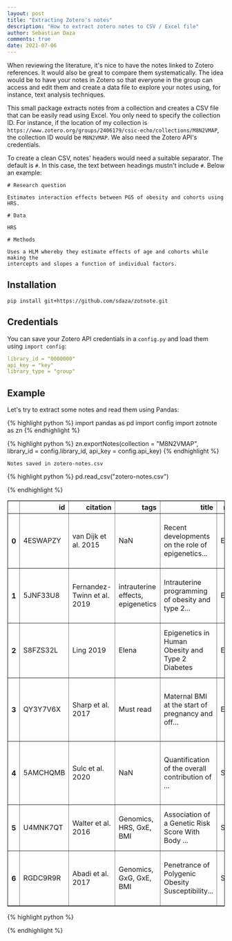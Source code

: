 ```yaml
---
layout: post
title: "Extracting Zotero's notes"
description: "How to extract zotero notes to CSV / Excel file"
author: Sebastian Daza
comments: true
date: 2021-07-06
---
```

When reviewing the literature, it's nice to have the notes linked to Zotero
references. It would also be great to compare them systematically. The idea
would be to have your notes in Zotero so that everyone in the group can access
and edit them and create a data file to explore your notes using, for instance,
text analysis techniques.

This small package extracts notes from a collection and creates a CSV file that
can be easily read using Excel. You only need to specify the collection ID. For
instance, if the location of my collection is
`https://www.zotero.org/groups/2406179/csic-echo/collections/M8N2VMAP`, the
collection ID would be `M8N2VMAP`. We also need the Zotero API's credentials.

To create a clean CSV, notes' headers would need a suitable separator. The
default is `#`. In this case, the text between headings mustn't include `#`.
Below an example:

```
# Research question

Estimates interaction effects between PGS of obesity and cohorts using HRS.

# Data

HRS

# Methods

Uses a HLM whereby they estimate effects of age and cohorts while making the
intercepts and slopes a function of individual factors.
```

## Installation

```
pip install git+https://github.com/sdaza/zotnote.git
```

## Credentials

You can save your Zotero API credentials in a `config.py` and load them using
`import config`:

```yaml
library_id = "0000000"
api_key = "key"
library_type = "group"
```

## Example

Let's try to extract some notes and read them using Pandas:



{% highlight python %}
import pandas as pd
import config
import zotnote as zn
{% endhighlight %}


{% highlight python %}
zn.exportNotes(collection = "M8N2VMAP", 
    library_id = config.library_id, api_key = config.api_key)
{% endhighlight %}

    Notes saved in zotero-notes.csv



{% highlight python %}
pd.read_csv("zotero-notes.csv")


{% endhighlight %}




<div>
<style scoped>
    .dataframe tbody tr th:only-of-type {
        vertical-align: middle;
    }

    .dataframe tbody tr th {
        vertical-align: top;
    }

    .dataframe thead th {
        text-align: right;
    }
</style>
<table border="1" class="dataframe">
  <thead>
    <tr style="text-align: right;">
      <th></th>
      <th>id</th>
      <th>citation</th>
      <th>tags</th>
      <th>title</th>
      <th>reviewer</th>
      <th>research_question</th>
      <th>model</th>
      <th>data</th>
      <th>methods</th>
      <th>conclusions</th>
      <th>the_good</th>
      <th>limitations</th>
      <th>results</th>
      <th>context</th>
      <th>next</th>
    </tr>
  </thead>
  <tbody>
    <tr>
      <th>0</th>
      <td>4ESWAPZY</td>
      <td>van Dijk et al. 2015</td>
      <td>NaN</td>
      <td>Recent developments on the role of epigenetics...</td>
      <td>Elena</td>
      <td>Knowledge about epigenetic marks related to ob...</td>
      <td>Human and animal</td>
      <td>Review</td>
      <td>NaN</td>
      <td>NaN</td>
      <td>Good summary tables of studies carried out in ...</td>
      <td>So far, a causal role of epigenetics in the de...</td>
      <td>NaN</td>
      <td>NaN</td>
      <td>NaN</td>
    </tr>
    <tr>
      <th>1</th>
      <td>5JNF33U8</td>
      <td>Fernandez-Twinn et al. 2019</td>
      <td>intrauterine effects, epigenetics</td>
      <td>Intrauterine programming of obesity and type 2...</td>
      <td>Elena</td>
      <td>Which are the relevant exposures related to th...</td>
      <td>Human and also murine models</td>
      <td>NaN</td>
      <td>NaN</td>
      <td>-          The main exposures involved: fetal ...</td>
      <td>NaN</td>
      <td>limited evidence for  a causal role for epigen...</td>
      <td>NaN</td>
      <td>NaN</td>
      <td>NaN</td>
    </tr>
    <tr>
      <th>2</th>
      <td>S8FZS32L</td>
      <td>Ling 2019</td>
      <td>Elena</td>
      <td>Epigenetics in Human Obesity and Type 2 Diabetes</td>
      <td>Elena</td>
      <td>Summarizes epigenetic signatures from human ti...</td>
      <td>NaN</td>
      <td>Human</td>
      <td>Different large-scale methylation studies usin...</td>
      <td>NaN</td>
      <td>Also covers diet (methyl donnors) and epigenet...</td>
      <td>In epigenetic studies it’s important to unders...</td>
      <td>1) Evidence for DNA methylation sites that con...</td>
      <td>NaN</td>
      <td>NaN</td>
    </tr>
    <tr>
      <th>3</th>
      <td>QY3Y7V6X</td>
      <td>Sharp et al. 2017</td>
      <td>Must read</td>
      <td>Maternal BMI at the start of pregnancy and off...</td>
      <td>Elena</td>
      <td>Is maternal bmi related with changes in the of...</td>
      <td>NaN</td>
      <td>meta-analysis across 19 cohorts using 450k ill...</td>
      <td>2 models: primary análisis used continous bmi ...</td>
      <td>They found evicence for a causal intrauterine ...</td>
      <td>Large sample size n=7523. Strong confounder co...</td>
      <td>Effects sizes were very small, les tan a 0.15%...</td>
      <td>NaN</td>
      <td>NaN</td>
      <td>NaN</td>
    </tr>
    <tr>
      <th>4</th>
      <td>5AMCHQMB</td>
      <td>Sulc et al. 2020</td>
      <td>NaN</td>
      <td>Quantification of the overall contribution of ...</td>
      <td>Sebastian</td>
      <td>Can we use a method to estimate GxE without me...</td>
      <td>NaN</td>
      <td>Simulation and application to complex traits f...</td>
      <td>Detect GxE based on the variance heterogeneity...</td>
      <td>NaN</td>
      <td>Interesting approach to GxE and GxG. The metho...</td>
      <td>The interaction effect estimates may depend to...</td>
      <td>Simulation results seem to show the method is ...</td>
      <td>GxE are challenging, E is not measured accurat...</td>
      <td>What would be the implications of these result...</td>
    </tr>
    <tr>
      <th>5</th>
      <td>U4MNK7QT</td>
      <td>Walter et al. 2016</td>
      <td>Genomics, HRS, GxE, BMI</td>
      <td>Association of a Genetic Risk Score With Body ...</td>
      <td>Sebastian</td>
      <td>Estimates interaction effects between PGS of o...</td>
      <td>NaN</td>
      <td>HRS</td>
      <td>Uses a HLM whereby they estimate effects of ag...</td>
      <td>NaN</td>
      <td>NaN</td>
      <td>Pays little attention to selection due to surv...</td>
      <td>NaN</td>
      <td>NaN</td>
      <td>Anything</td>
    </tr>
    <tr>
      <th>6</th>
      <td>RGDC9R9R</td>
      <td>Abadi et al. 2017</td>
      <td>Genomics, GxG, GxE, BMI</td>
      <td>Penetrance of Polygenic Obesity Susceptibility...</td>
      <td>Sebastian</td>
      <td>Are the effects of obesity-susceptibility loci...</td>
      <td>NaN</td>
      <td>Several studies, including the Framingham coho...</td>
      <td>Conditional quantile regression (CQR) to inves...</td>
      <td>NaN</td>
      <td>Interesting approach to GxE and GxG.</td>
      <td>European ancestry, how these results hold in d...</td>
      <td>Significant positive associations (adjusting f...</td>
      <td>The role of the individual and compound gene-e...</td>
      <td>What would be the implications of these result...</td>
    </tr>
  </tbody>
</table>
</div>




{% highlight python %}

{% endhighlight %}
